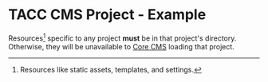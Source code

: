 # TACC CMS Project - Example

Resources[^1] specific to any project __must__ be in that project's directory.
Otherwise, they will be unavailable to [Core CMS] loading that project.

[^1]: Resources like static assets, templates, and settings.

[Core CMS]: https://github.com/TACC/Core-CMS
